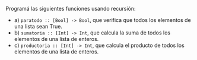 Programá las siguientes funciones usando recursión:

* a) ```paratodo :: [Bool] -> Bool```,  que  verifica que todos los  elementos  de  una  lista sean True.
* b) ```sumatoria :: [Int] -> Int```,  que  calcula  la  suma  de  todos  los  elementos  de  una lista de enteros.
* c) ```productoria :: [Int] -> Int```, que calcula el producto de todos los elementos de una lista de enteros.
